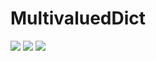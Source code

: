 # MultivaluedDict
<img src="https://scrutinizer-ci.com/g/fsssosei/MultivaluedDict/badges/quality-score.png?b=master" />
<img src="https://scrutinizer-ci.com/g/fsssosei/MultivaluedDict/badges/build.png?b=master" />
<img src="https://scrutinizer-ci.com/g/fsssosei/MultivaluedDict/badges/code-intelligence.svg?b=master" />
